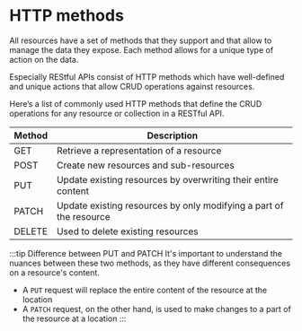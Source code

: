 # HTTP methods

All resources have a set of methods that they support and that allow to manage the data they expose.
Each method allows for a unique type of action on the data.

Especially REStful APIs consist of HTTP methods which have well-defined and unique actions
that allow CRUD operations against resources.

Here’s a list of commonly used HTTP methods
that define the CRUD operations for any resource or collection in a RESTful API.

| Method | Description |
| ------ | ---------- |
| GET    | Retrieve a representation of a resource                            |
| POST   | Create new resources and sub-resources                             |
| PUT    | Update existing resources by overwriting their entire content      |
| PATCH  | Update existing resources by only modifying a part of the resource |
| DELETE | Used to delete existing resources                                  |

:::tip Difference between PUT and PATCH
It's important to understand the nuances between these two methods, as they have different consequences on a resource's content.

- A `PUT` request will replace the entire content of the resource at the location
- A `PATCH` request, on the other hand, is used to make changes to a part of the resource at a location
:::
